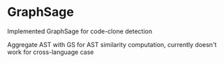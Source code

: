 # GraphSage

Implemented GraphSage for code-clone detection


Aggregate AST with GS for AST similarity computation, currently doesn't work for cross-language case
